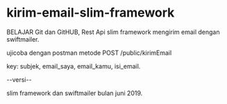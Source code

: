 # kirim-email-slim-framework
BELAJAR Git dan GitHUB,
Rest Api slim framework mengirim email dengan swiftmailer.

ujicoba dengan postman metode POST
/public/kirimEmail

key:
subjek,
email_saya,
email_kamu,
isi_email.

--versi-- 

slim framework dan swiftmailer bulan juni 2019.

